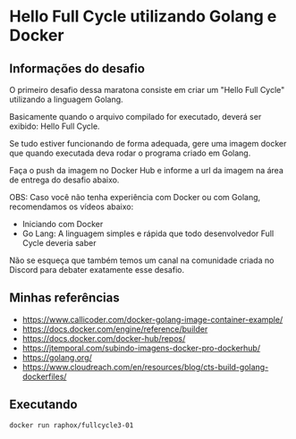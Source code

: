 # Hello Full Cycle utilizando Golang e Docker

## Informações do desafio

O primeiro desafio dessa maratona consiste em criar um "Hello Full Cycle" utilizando a linguagem Golang.

Basicamente quando o arquivo compilado for executado, deverá ser exibido: Hello Full Cycle.

Se tudo estiver funcionando de forma adequada, gere uma imagem docker que quando executada deva rodar o programa criado em Golang.

Faça o push da imagem no Docker Hub e informe a url da imagem na área de entrega do desafio abaixo.

OBS: Caso você não tenha experiência com Docker ou com Golang, recomendamos os vídeos abaixo:

* Iniciando com Docker
* Go Lang: A linguagem simples e rápida que todo desenvolvedor Full Cycle deveria saber

Não se esqueça que também temos um canal na comunidade criada no Discord para debater exatamente esse desafio.

## Minhas referências

* https://www.callicoder.com/docker-golang-image-container-example/
* https://docs.docker.com/engine/reference/builder
* https://docs.docker.com/docker-hub/repos/
* https://jtemporal.com/subindo-imagens-docker-pro-dockerhub/
* https://golang.org/
* https://www.cloudreach.com/en/resources/blog/cts-build-golang-dockerfiles/

## Executando

```bash
docker run raphox/fullcycle3-01
```

